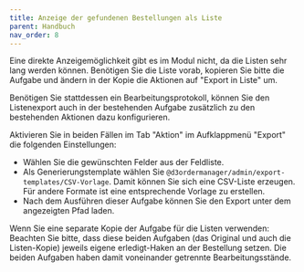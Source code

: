```yaml
---
title: Anzeige der gefundenen Bestellungen als Liste
parent: Handbuch
nav_order: 8
---
```


Eine direkte Anzeigemöglichkeit gibt es im Modul nicht, da die Listen sehr lang werden können. Benötigen Sie die Liste vorab, kopieren Sie bitte die Aufgabe und ändern in der Kopie die Aktionen auf "Export in Liste" um.

Benötigen Sie stattdessen ein Bearbeitungsprotokoll, können Sie den Listenexport auch in der bestehenden Aufgabe zusätzlich zu den bestehenden Aktionen dazu konfigurieren.

Aktivieren Sie in beiden Fällen im Tab "Aktion" im Aufklappmenü "Export" die folgenden Einstellungen:

- Wählen Sie die gewünschten Felder aus der Feldliste.
- Als Generierungstemplate wählen Sie `@d3ordermanager/admin/export-templates/CSV-Vorlage`.
  Damit können Sie sich eine CSV-Liste erzeugen. Für andere Formate ist eine entsprechende Vorlage zu erstellen.
- Nach dem Ausführen dieser Aufgabe können Sie den Export unter dem angezeigten Pfad laden.

Wenn Sie eine separate Kopie der Aufgabe für die Listen verwenden: Beachten Sie bitte, dass diese beiden Aufgaben (das Original und auch die Listen-Kopie) jeweils eigene erledigt-Haken an der Bestellung setzen. Die beiden Aufgaben haben damit voneinander getrennte Bearbeitungsstände.
